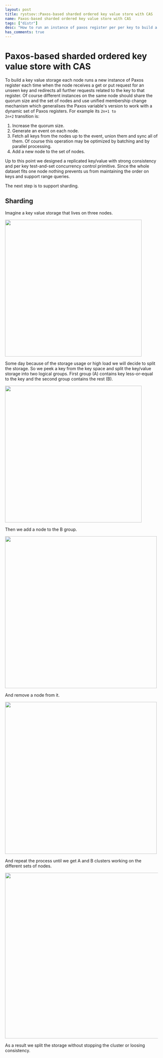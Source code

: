 ```yaml
---
layout: post
title: rystsov::Paxos-based sharded ordered key value store with CAS
name: Paxos-based sharded ordered key value store with CAS
tags: ["distr"]
desc: "How to run an instance of paxos register per per key to build a key value storage and how to shard it on the fly without loosing consistency"
has_comments: true
---
```


<h1>Paxos-based sharded ordered key value store with CAS</h1>

To build a key value storage each node runs a new instance of Paxos register each time when the node receives a get or put request for an unseen key and redirects all further requests related to the key to that register. Of course different instances on the same node should share the quorum size and the set of nodes and use unified membership change mechanism which generalises the Paxos variable's version to work with a dynamic set of Paxos registers. For example its <code>2n+1 to 2n+2</code> transition is:

1. Increase the quorum size.
2. Generate an event on each node.
3. Fetch all keys from the nodes up to the event, union them and sync all of them. Of course this operation may be optimized by batching and by parallel processing.
4. Add a new node to the set of nodes.

Up to this point we designed a replicated key/value with strong consistency and per key test-and-set concurrency control primitive. Since the whole dataset fits one node nothing prevents us from maintaining the order on keys and support range queries.

The next step is to support sharding.

<h2>Sharding</h2>

Imagine a key value storage that lives on three nodes.

<img src="{{ site.url }}/images/sharded-paxos-1.png" width="450" class="sharded-paxos-pic"/>

Some day because of the storage usage or high load we will decide to split the storage. So we peek a key from the key space and split the key/value storage into two logical groups. First group (A) contains key less-or-equal to the key and the second group contains the rest (B).

<img src="{{ site.url }}/images/sharded-paxos-2.png" width="450" class="sharded-paxos-pic"/>

Then we add a node to the B group.

<img src="{{ site.url }}/images/sharded-paxos-3.png" width="500" class="sharded-paxos-pic"/>

And remove a node from it.

<img src="{{ site.url }}/images/sharded-paxos-4.png" width="500" class="sharded-paxos-pic"/>

And repeat the process until we get A and B clusters working on the different sets of nodes.

<img src="{{ site.url }}/images/sharded-paxos-5.png" width="545" class="sharded-paxos-pic"/>

As a result we split the storage without stopping the cluster or loosing consistency.
